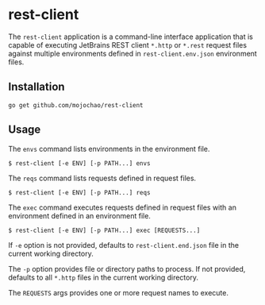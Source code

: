 # rest-client

The `rest-client` application is a command-line interface application that
is capable of executing JetBrains REST client `*.http` or `*.rest` request
files against multiple environments defined in `rest-client.env.json` 
environment files.

## Installation

    go get github.com/mojochao/rest-client

## Usage

The `envs` command lists environments in the environment file.

    $ rest-client [-e ENV] [-p PATH...] envs  

The `reqs` command lists requests defined in request files.

    $ rest-client [-e ENV] [-p PATH...] reqs

The `exec` command executes requests defined in request files with an environment
defined in an environment file.

    $ rest-client [-e ENV] [-p PATH...] exec [REQUESTS...] 

If `-e` option is not provided, defaults to `rest-client.end.json` file in the
current working directory.

The `-p` option provides file or directory paths to process.  If not provided,
defaults to all `*.http` files in the current working directory.

The `REQUESTS` args provides one or more request names to execute.

